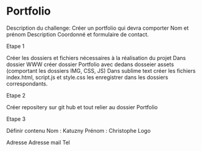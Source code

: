 # Portfolio

Description du challenge:
Créer un portfolio qui devra comporter
Nom et prénom
Description
Coordonné et formulaire de contact.

Etape 1

Créer les dossiers et fichiers nécessaires à la réalisation du projet 
Dans dossier WWW créer dossier Portfolio avec dedans dosseier assets (comportant les dossiers IMG, CSS, JS)
Dans sublime text créer les fichiers index.html, script.js et style.css
les enregistrer dans les dossiers correspondants.

Etape 2

Créer repositery sur git hub et tout relier au dossier Portfolio

Etape 3

Définir contenu
Nom : Katuzny
Prénom : Christophe
Logo

Adresse
Adresse mail
Tel

